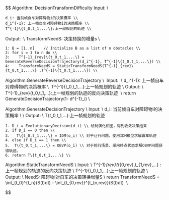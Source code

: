 $$
Algorithm: DecisionTransformDifficulty
Input: \\

    d_i: 当前帧自车对障碍物i的决策概率 \\
    d_i^{-1}: 上一帧自车对障碍物i的决策概率 \\
    T^{-1}\{t_0,t_1,...\}:上一帧规划的轨迹 \\
Output:  \\
    TransformNeedS: 决策转换的增量s \\

    1: B = [1..n]    // Initialize B as a list of n obstacles \\ 
    2: for i = 1 to n do \\
    3:    T^{-1}_{rev}\{t_0,t_1,...\} = GenerateReverseDecisionTrajectory(d_i^{-1}, T^{-1}\{t_0,t_1,...\}) \\
    4:    TransformNeedS = StaticTransformNeedS(T^{-1}_{rev}\{t_0,t_1,...\} ,T^{-1}\{t_0,t_1,...\}) \\

Algorithm:GenerateReverseDecisionTrajectory \\ 
Input:  \\
    d_i^{-1}: 上一帧自车对障碍物i的决策概率 \\ 
    T^{-1}\{t_0,t_1,...\}:上一帧规划的轨迹 \\
Output: \\
    T^{-1}_{rev}\{t_0,t_1,...\}:上一帧规划的轨迹的反向决策轨迹  \\
    return GenerateDecisionTrajectory(1- d^{-1}_i) \\ 


Algorithm:GenerateDecisionTrajectory \\ 
Input: \\ 
    d_i: 当前帧自车对障碍物i的决策概率 \\ \\
Output: \\
    T\{t_0,t_1,...\}:上一帧规划的轨迹

    1. D_i = EvolutionaryDecision(d_i) \\ 绘制演化相图，得到收敛决策结果
    2. if D_i == 0 then \\
    3.   T\{t_0,t_1,...\} = IDM(o_i) \\ 对于让行问题，使用IDM模型求解跟车轨迹
    4. else if D_i == 1 then \\
    5.  T\{t_0,t_1,...\} = OBVP(o_i) \\ 对于抢行场景，采用终点状态求解OBVP问题获得轨迹。
    6. return T\{t_0,t_1,...\} \\



Algorithm:StaticTransformNeedS \\ 
Input: \\
    T^{-1}_{rev}\{t_{0,rev},t_{1,rev},...\} :上一帧规划的轨迹的反向决策轨迹 \\
    T^{-1}\{t_0,t_1,...\}:上一帧规划的轨迹 \\
Output: \\
    NeedS: 障碍物i对自车的决策转换增量S \\
    return TransformNeedS = \int_{t_0}^{t_n}(S(t)dt) -  \int_{t_{0,rev}}^{t_{n,rev}}(S(t)dt)  \\

$$